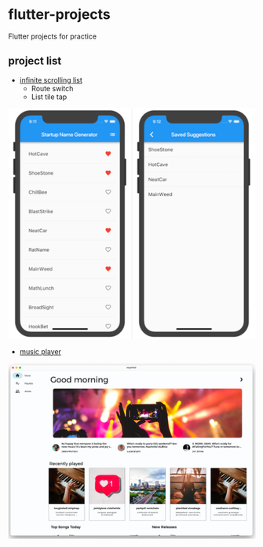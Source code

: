 # flutter-projects
Flutter projects for practice

## project list

* [infinite scrolling list](infinite_scrolling_list)
    * Route switch
    * List tile tap

![infinite_scrolling_list](imgs/infinite_scrolling_list.png)

* [music player](music_player)

![music_player](imgs/music_player.png)
